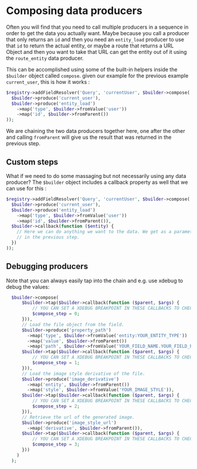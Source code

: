 # Composing data producers

Often you will find that you need to call multiple producers in a sequence in order to get the data you actually want. Maybe because you call a producer that only returns an `id` and then you need an `entity_load` producer to use that `id` to return the actual entity, or maybe a route that returns a URL Object and then you want to take that URL can get the entity out of it using the `route_entity` data producer.

This can be accomplished using some of the built-in helpers inside the `$builder` object called `compose`. given our example for the previous example `current_user`, this is how it works :

```php
$registry->addFieldResolver('Query', 'currentUser', $builder->compose(
  $builder->produce('current_user'),
  $builder->produce('entity_load')
    ->map('type', $builder->fromValue('user'))
    ->map('id', $builder->fromParent())
));
```

We are chaining the two data producers together here, one after the other and calling `fromParent` will give us the result that was returned in the previous step.

## Custom steps

What if we need to do some massaging but not necessarily using any data producer? The `$builder` object includes a callback property as well that we can use for this :

```php
$registry->addFieldResolver('Query', 'currentUser', $builder->compose(
  $builder->produce('current_user'),
  $builder->produce('entity_load')
    ->map('type', $builder->fromValue('user'))
    ->map('id', $builder->fromParent()),
  $builder->callback(function ($entity) {
    // Here we can do anything we want to the data. We get as a parameter anyting that was returned
    // in the previous step.
  })
));
```

## Debugging producers

Note that you can always easily tap into the chain and e.g. use xdebug to debug the values:

```php
  $builder->compose(
      $builder->tap($builder->callback(function ($parent, $args) {
          // YOU CAN SET A XDEBUG BREAKPOINT IN THESE CALLBACKS TO CHECK THE VALUES.
          $compose_step = 0;
      })),
      // Load the file object from the field.
      $builder->produce('property_path')
        ->map('type', $builder->fromValue('entity:YOUR_ENTITY_TYPE'))
        ->map('value', $builder->fromParent())
        ->map('path', $builder->fromValue('YOUR_FIELD_NAME.YOUR_FIELD_PROPERTY')),
      $builder->tap($builder->callback(function ($parent, $args) {
          // YOU CAN SET A XDEBUG BREAKPOINT IN THESE CALLBACKS TO CHECK THE VALUES.
          $compose_step = 1;
      })),
      // Load the image style derivative of the file.
      $builder->produce('image_derivative')
        ->map('entity', $builder->fromParent())
        ->map('style', $builder->fromValue('YOUR_IMAGE_STYLE')),
      $builder->tap($builder->callback(function ($parent, $args) {
          // YOU CAN SET A XDEBUG BREAKPOINT IN THESE CALLBACKS TO CHECK THE VALUES.
          $compose_step = 2;
      })),
      // Retrieve the url of the generated image.
      $builder->produce('image_style_url')
        ->map('derivative', $builder->fromParent()),
      $builder->tap($builder->callback(function ($parent, $args) {
          // YOU CAN SET A XDEBUG BREAKPOINT IN THESE CALLBACKS TO CHECK THE VALUES.
          $compose_step = 3;
      }))
    )
  );
```
